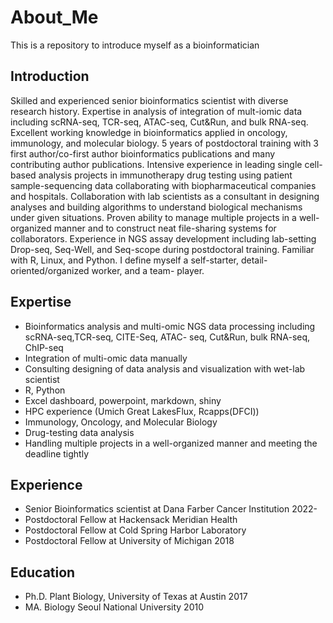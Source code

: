 # About_Me
This is a repository to introduce myself as a bioinformatician

## Introduction 
Skilled and experienced senior bioinformatics scientist with diverse research history. Expertise in analysis of integration of mult-iomic data including scRNA-seq, TCR-seq, ATAC-seq, Cut&Run, and bulk RNA-seq. Excellent working knowledge in bioinformatics applied in oncology, immunology, and molecular biology. 5 years of postdoctoral training with 3 first author/co-first author bioinformatics publications and many contributing author publications. Intensive experience in leading single cell-based analysis projects in immunotherapy drug testing using patient sample-sequencing data collaborating with biopharmaceutical companies and hospitals. Collaboration with lab scientists as a consultant in designing analyses and building algorithms to understand biological mechanisms under given situations. Proven ability to manage multiple projects in a well-organized manner and to construct neat file-sharing systems for collaborators. Experience in NGS assay development including lab-setting Drop-seq, Seq-Well, and Seq-scope during postdoctoral training. Familiar with R, Linux, and Python. I define myself a self-starter, detail-oriented/organized worker, and a team- player.

## Expertise
* Bioinformatics analysis and multi-omic NGS data processing including scRNA-seq,TCR-seq, CITE-Seq, ATAC- seq, Cut&Run, bulk RNA-seq, ChIP-seq
* Integration of multi-omic data manually
* Consulting designing of data analysis and visualization with wet-lab scientist 
* R, Python
* Excel dashboard, powerpoint, markdown, shiny
* HPC experience (Umich Great LakesFlux, Rcapps(DFCI))
* Immunology, Oncology, and Molecular Biology
* Drug-testing data analysis
* Handling multiple projects in a well-organized manner and meeting the deadline tightly

## Experience
* Senior Bioinformatics scientist at Dana Farber Cancer Institution 2022-
* Postdoctoral Fellow at Hackensack Meridian Health 
* Postdoctoral Fellow at Cold Spring Harbor Laboratory 
* Postdoctoral Fellow at University of Michigan 2018

## Education
* Ph.D. Plant Biology, University of Texas at Austin 2017
* MA. Biology Seoul National University 2010


